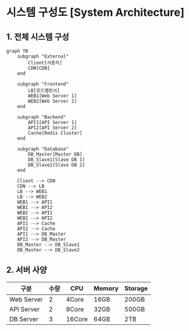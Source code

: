 # 시스템 구성도 [System Architecture]

## 1. 전체 시스템 구성
```mermaid
graph TB
    subgraph "External"
        Client[사용자]
        CDN[CDN]
    end
   
    subgraph "Frontend"
        LB[로드밸런서]
        WEB1[Web Server 1]
        WEB2[Web Server 2]
    end
   
    subgraph "Backend"
        API1[API Server 1]
        API2[API Server 2]
        Cache[Redis Cluster]
    end
   
    subgraph "Database"
        DB_Master[Master DB]
        DB_Slave1[Slave DB 1]
        DB_Slave2[Slave DB 2]
    end
   
    Client --> CDN
    CDN --> LB
    LB --> WEB1
    LB --> WEB2
    WEB1 --> API1
    WEB1 --> API2
    WEB2 --> API1
    WEB2 --> API2
    API1 --> Cache
    API2 --> Cache
    API1 --> DB_Master
    API2 --> DB_Master
    DB_Master --> DB_Slave1
    DB_Master --> DB_Slave2
```

## 2. 서버 사양
| 구분 | 수량 | CPU | Memory | Storage |
|------|------|-----|---------|----------|
| Web Server | 2 | 4Core | 16GB | 200GB |
| API Server | 2 | 8Core | 32GB | 500GB |
| DB Server | 3 | 16Core | 64GB | 2TB |